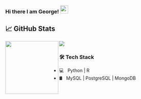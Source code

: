 ### Hi there I am George! <img src="https://raw.githubusercontent.com/MartinHeinz/MartinHeinz/master/wave.gif" width="25">

## 📈 GitHub Stats
<div>
  <img height="165" align="left" src="https://github-readme-stats.vercel.app/api?username=g-stavrakis&show_icons=true&theme=graywhite" />
</div>

<div>
  <img src="https://github-readme-stats.vercel.app/api/top-langs/?username=g-stavrakis&layout=compact&show_icons=true&theme=graywhite" />
</div>

<h3> 🛠 Tech Stack</h3> 

- 💻 &nbsp; Python | R
- 🛢 &nbsp; MySQL | PostgreSQL | MongoDB

<!--
**g-stavrakis/g-stavrakis** is a ✨ _special_ ✨ repository because its `README.md` (this file) appears on your GitHub profile.

Here are some ideas to get you started:

- 🔭 I’m currently working on ...
- 🌱 I’m currently learning ...
- 👯 I’m looking to collaborate on ...
- 🤔 I’m looking for help with ...
- 💬 Ask me about ...
- 📫 How to reach me: ...
- 😄 Pronouns: ...
- ⚡ Fun fact: ...
-->
